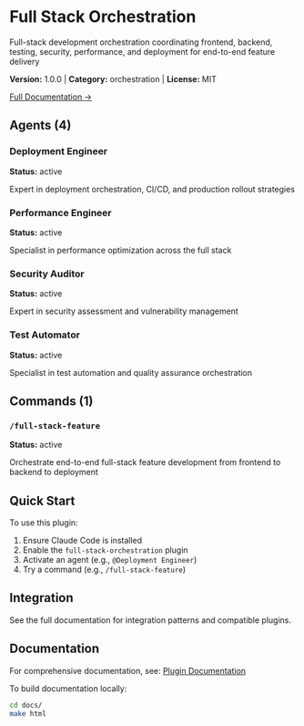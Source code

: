 # Full Stack Orchestration

Full-stack development orchestration coordinating frontend, backend, testing, security, performance, and deployment for end-to-end feature delivery

**Version:** 1.0.0 | **Category:** orchestration | **License:** MIT

[Full Documentation →](https://myclaude.readthedocs.io/en/latest/plugins/full-stack-orchestration.html)

## Agents (4)

### Deployment Engineer

**Status:** active

Expert in deployment orchestration, CI/CD, and production rollout strategies

### Performance Engineer

**Status:** active

Specialist in performance optimization across the full stack

### Security Auditor

**Status:** active

Expert in security assessment and vulnerability management

### Test Automator

**Status:** active

Specialist in test automation and quality assurance orchestration

## Commands (1)

### `/full-stack-feature`

**Status:** active

Orchestrate end-to-end full-stack feature development from frontend to backend to deployment

## Quick Start

To use this plugin:

1. Ensure Claude Code is installed
2. Enable the `full-stack-orchestration` plugin
3. Activate an agent (e.g., `@Deployment Engineer`)
4. Try a command (e.g., `/full-stack-feature`)

## Integration

See the full documentation for integration patterns and compatible plugins.

## Documentation

For comprehensive documentation, see: [Plugin Documentation](https://myclaude.readthedocs.io/en/latest/plugins/full-stack-orchestration.html)

To build documentation locally:

```bash
cd docs/
make html
```
